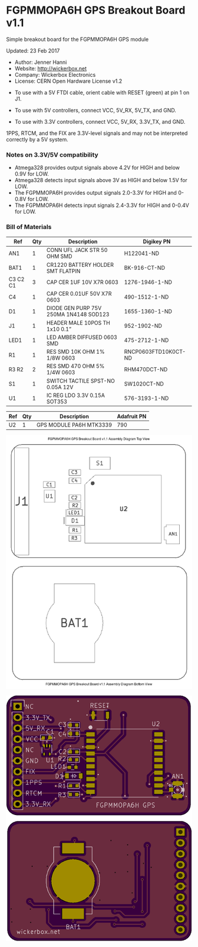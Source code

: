 <!--- start title --->
# FGPMMOPA6H GPS Breakout Board v1.1
Simple breakout board for the FGPMMOPA6H GPS module

Updated: 23 Feb 2017

- Author: Jenner Hanni
- Website: http://wickerbox.net
- Company: Wickerbox Electronics
- License: CERN Open Hardware License v1.2

<!--- end title --->

- To use with a 5V FTDI cable, orient cable with RESET (green) at pin 1 on J1.

- To use with 5V controllers, connect VCC, 5V_RX, 5V_TX, and GND.

- To use with 3.3V controllers, connect VCC, 5V_RX, 3.3V_TX, and GND.

1PPS, RTCM, and the FIX are 3.3V-level signals and may not be interpreted correctly by a 5V system.

### Notes on 3.3V/5V compatibility

- Atmega328 provides output signals above 4.2V for HIGH and below 0.9V for LOW. 
- Atmega328 detects input signals above 3V as HIGH and below 1.5V for LOW.
- The FGPMMOPA6H provides output signals 2.0-3.3V for HIGH and 0-0.8V for LOW. 
- The FGPMMOPA6H detects input signals 2.4-3.3V for HIGH and 0-0.4V for LOW.

<!--- bom start --->
### Bill of Materials

|Ref|Qty|Description|Digikey PN|
|---|---|-----------|------|
|AN1|1|CONN UFL JACK STR 50 OHM SMD|H122041-ND|
|BAT1|1|CR1220 BATTERY HOLDER SMT FLATPIN|BK-916-CT-ND|
|C3 C2 C1|3|CAP CER 1UF 10V X7R 0603|1276-1946-1-ND|
|C4|1|CAP CER 0.01UF 50V X7R 0603|490-1512-1-ND|
|D1|1|DIODE GEN PURP 75V 250MA 1N4148 SOD123|1655-1360-1-ND|
|J1|1|HEADER MALE 10POS TH 1x10 0.1”|952-1902-ND|
|LED1|1|LED AMBER DIFFUSED 0603 SMD|475-2712-1-ND|
|R1|1|RES SMD 10K OHM 1% 1/8W 0603|RNCP0603FTD10K0CT-ND|
|R3 R2|2|RES SMD 470 OHM 5% 1/4W 0603|RHM470DCT-ND|
|S1|1|SWITCH TACTILE SPST-NO 0.05A 12V|SW1020CT-ND|
|U1|1|IC REG LDO 3.3V 0.15A SOT353|576-3193-1-ND|

|Ref|Qty|Description|Adafruit PN|
|---|---|-----------|------|
|U2|1|GPS MODULE PA6H MTK3339|790|


<!--- bom end --->
![Assembly Diagram](assembly.png)

![Gerber Preview](preview.png)

